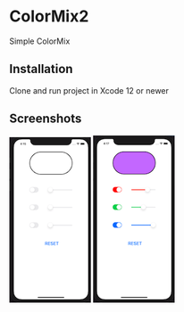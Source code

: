 # ColorMix2
Simple ColorMix

## Installation

Clone and run project in Xcode 12 or newer

## Screenshots

![Screenshot01](https://github.com/denvolkov/ColorMix2/blob/main/ColorMix2/Screenshots/Screenshot01.png)
![Screenshot02](https://github.com/denvolkov/ColorMix2/blob/main/ColorMix2/Screenshots/Screenshot02.png)
